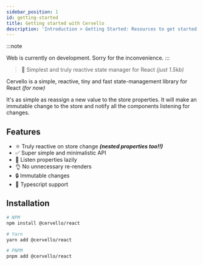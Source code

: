```yaml
---
sidebar_position: 1
id: getting-started
title: Getting started with Cervello
description: 'Introduction > Getting Started: Resources to get started learning and using Cervello'
---
```

:::note

Web is currently on development. Sorry for the inconvenience.
:::

> 🤯 Simplest and truly reactive state manager for React _(just 1.5kb)_


Cervello is a simple, reactive, tiny and fast state-management library for React _(for now)_

It's as simple as reassign a new value to the store properties. It will make an immutable change to the store and notify all the components listening for changes.



## Features
- ⚛️ Truly reactive on store change **_(nested properties too!!)_**
- ✅ Super simple and minimalistic API
- 🐨 Listen properties lazily
- 👌 No unnecessary re-renders
- 🔒 Immutable changes
- 🔑 Typescript support



## Installation
```bash
# NPM
npm install @cervello/react

# Yarn
yarn add @cervello/react

# PNPM
pnpm add @cervello/react
```
